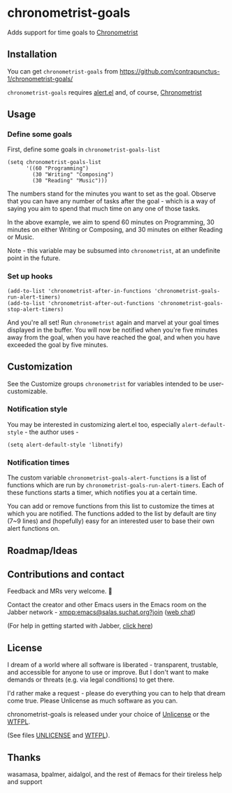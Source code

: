# chronometrist-goals
Adds support for time goals to [Chronometrist](https://github.com/contrapunctus-1/chronometrist/)

## Installation
You can get `chronometrist-goals` from https://github.com/contrapunctus-1/chronometrist-goals/

`chronometrist-goals` requires [alert.el](https://github.com/jwiegley/alert) and, of course, [Chronometrist](https://github.com/contrapunctus-1/chronometrist/)

## Usage
### Define some goals
First, define some goals in `chronometrist-goals-list`
```elisp
(setq chronometrist-goals-list
      '((60 "Programming")
        (30 "Writing" "Composing")
        (30 "Reading" "Music")))
```
The numbers stand for the minutes you want to set as the goal. Observe that you can have any number of tasks after the goal - which is a way of saying you aim to spend that much time on any one of those tasks.

In the above example, we aim to spend 60 minutes on Programming, 30 minutes on either Writing or Composing, and 30 minutes on either Reading or Music.

Note - this variable may be subsumed into `chronometrist`, at an undefinite point in the future.

### Set up hooks
```elisp
(add-to-list 'chronometrist-after-in-functions 'chronometrist-goals-run-alert-timers)
(add-to-list 'chronometrist-after-out-functions 'chronometrist-goals-stop-alert-timers)
```
And you're all set! Run `chronometrist` again and marvel at your goal times displayed in the buffer. You will now be notified when you're five minutes away from the goal, when you have reached the goal, and when you have exceeded the goal by five minutes.

## Customization
See the Customize groups `chronometrist` for variables intended to be user-customizable.

### Notification style
You may be interested in customizing alert.el too, especially `alert-default-style` - the author uses -
```elisp
(setq alert-default-style 'libnotify)
```

### Notification times
The custom variable `chronometrist-goals-alert-functions` is a list of functions which are run by `chronometrist-goals-run-alert-timers`. Each of these functions starts a timer, which notifies you at a certain time.

You can add or remove functions from this list to customize the times at which you are notified. The functions added to the list by default are tiny (7~9 lines) and (hopefully) easy for an interested user to base their own alert functions on.

## Roadmap/Ideas

## Contributions and contact
Feedback and MRs very welcome. 🙂

Contact the creator and other Emacs users in the Emacs room on the Jabber network - [xmpp:emacs@salas.suchat.org?join](https://conversations.im/j/emacs@salas.suchat.org) ([web chat](https://inverse.chat/#converse/room?jid=emacs@salas.suchat.org))

(For help in getting started with Jabber, [click here](https://xmpp.org/getting-started/))

## License
I dream of a world where all software is liberated - transparent, trustable, and accessible for anyone to use or improve. But I don't want to make demands or threats (e.g. via legal conditions) to get there.

I'd rather make a request - please do everything you can to help that dream come true. Please Unlicense as much software as you can.

chronometrist-goals is released under your choice of [Unlicense](https://unlicense.org/) or the [WTFPL](http://www.wtfpl.net/).

(See files [UNLICENSE](UNLICENSE) and [WTFPL](WTFPL)).

## Thanks
wasamasa, bpalmer, aidalgol, and the rest of #emacs for their tireless help and support
